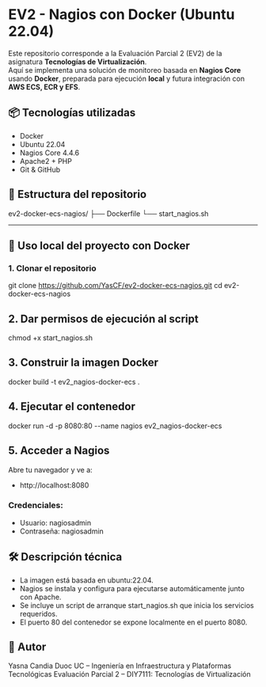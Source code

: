 # EV2 - Nagios con Docker (Ubuntu 22.04)

Este repositorio corresponde a la Evaluación Parcial 2 (EV2) de la asignatura **Tecnologías de Virtualización**.  
Aquí se implementa una solución de monitoreo basada en **Nagios Core** usando **Docker**, preparada para ejecución **local** y futura integración con **AWS ECS, ECR y EFS**.

## 📦 Tecnologías utilizadas

- Docker
- Ubuntu 22.04
- Nagios Core 4.4.6
- Apache2 + PHP
- Git & GitHub

## 📁 Estructura del repositorio

ev2-docker-ecs-nagios/
├── Dockerfile
└── start_nagios.sh

---

## 🧪 Uso local del proyecto con Docker

### 1. Clonar el repositorio

git clone https://github.com/YasCF/ev2-docker-ecs-nagios.git
cd ev2-docker-ecs-nagios

## 2. Dar permisos de ejecución al script

chmod +x start_nagios.sh

## 3. Construir la imagen Docker

docker build -t ev2_nagios-docker-ecs .

## 4. Ejecutar el contenedor

docker run -d -p 8080:80 --name nagios ev2_nagios-docker-ecs

## 5. Acceder a Nagios

Abre tu navegador y ve a:

- http://localhost:8080

### Credenciales:

- Usuario: nagiosadmin
- Contraseña: nagiosadmin

## 🛠️ Descripción técnica

- La imagen está basada en ubuntu:22.04.
- Nagios se instala y configura para ejecutarse automáticamente junto con Apache.
- Se incluye un script de arranque start_nagios.sh que inicia los servicios requeridos.
- El puerto 80 del contenedor se expone localmente en el puerto 8080.

## 👤 Autor

Yasna Candia
Duoc UC – Ingeniería en Infraestructura y Plataformas Tecnológicas
Evaluación Parcial 2 – DIY7111: Tecnologías de Virtualización

